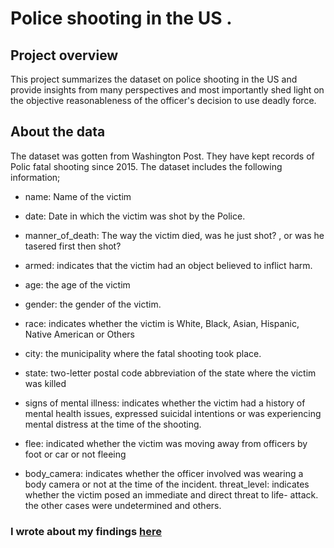 # Police shooting in the US .
## Project overview
This project  summarizes the dataset on police shooting in the US and provide insights from many perspectives and most importantly shed light on the objective reasonableness of the officer's decision to use deadly force.

## About the data
The dataset was gotten from Washington Post. They have kept records of Polic fatal shooting since 2015.
The dataset includes  the following information;
-  name: Name of the victim
- date: Date in which the victim was shot by the Police.
- manner_of_death: The way the victim died, was he just shot? , or was he tasered first then shot?
-  armed: indicates that the victim had an object believed to inflict harm. 
- age: the age of the victim
- gender: the gender of the victim. 
- race: indicates whether the victim is White, Black, Asian, Hispanic, Native American or Others
- city: the municipality where the fatal shooting took place. 
- state: two-letter postal code abbreviation of the state where the victim was killed 

- signs of mental illness: indicates whether the victim had a history of mental health issues, expressed suicidal intentions or was experiencing mental distress at the time of the shooting.
- flee:  indicated whether  the victim was moving away from officers by foot or car or not fleeing
- body_camera: indicates whether the officer involved was wearing a body camera or not at the time of the incident.
threat_level:  indicates whether the victim posed an immediate and direct threat to life- attack. the other cases were undetermined and others.
 
 ### I wrote about my findings [here](https://sherlocked.hashnode.dev/police-shooting-in-the-us-justified-or-not)
